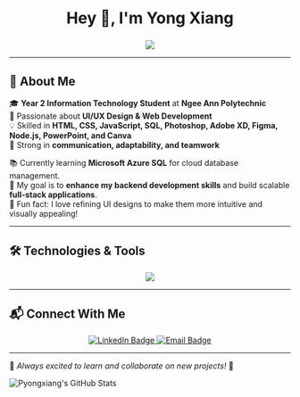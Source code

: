 <h1 align="center">Hey 👋, I'm Yong Xiang</h1>

###

<p align="center">
  <img src="https://readme-typing-svg.herokuapp.com?size=22&width=600&color=F7BF50&center=true&vCenter=true&lines=Information+Technology+Student;Passionate+about+UI/UX+and+Web+Development;Always+learning+new+technologies!">
</p>

---

## 🚀 About Me  

🎓 **Year 2 Information Technology Student** at **Ngee Ann Polytechnic**  
🎨 Passionate about **UI/UX Design & Web Development**  
💡 Skilled in **HTML, CSS, JavaScript, SQL, Photoshop, Adobe XD, Figma, Node.js, PowerPoint, and Canva**  
🤝 Strong in **communication, adaptability, and teamwork**  

📚 Currently learning **Microsoft Azure SQL** for cloud database management.  
🎯 My goal is to **enhance my backend development skills** and build scalable **full-stack applications**.  
🎲 Fun fact: I love refining UI designs to make them more intuitive and visually appealing!  

---

## 🛠️ Technologies & Tools  

<p align="center">
  <a href="https://skillicons.dev">
    <img src="https://skillicons.dev/icons?i=html,css,js,nodejs,figma,photoshop,xd,react,azure,blender,python,aws" />
  </a>
</p>

---

## 📬 Connect With Me  

<p align="center">
  <a href="https://www.linkedin.com/in/phua-yong-xiang1" target="_blank">
    <img src="https://img.shields.io/badge/LinkedIn-0A66C2?logo=linkedin&logoColor=white&style=for-the-badge" alt="LinkedIn Badge"/>
  </a>
  <a href="mailto:phuayx1@gmail.com">
    <img src="https://img.shields.io/badge/Email-D14836?logo=gmail&logoColor=white&style=for-the-badge" alt="Email Badge"/>
  </a>
</p>

---

🚀 *Always excited to learn and collaborate on new projects!* 🚀

<img src="https://github-readme-stats.vercel.app/api?username=Pyongxiang&theme=dark&show_icons=true&hide_border=true&count_private=true" alt="Pyongxiang's GitHub Stats" />
